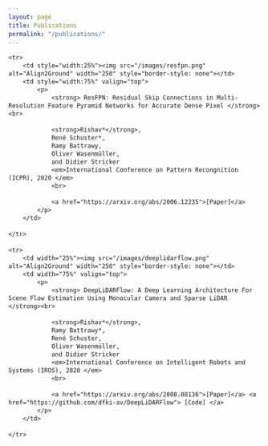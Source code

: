 ```yaml
---
layout: page
title: Publications
permalink: "/publications/"
---
```


<tbody>
	
	<tr>
		<td style="width:25%"><img src="/images/resfpn.png" alt="Align2Ground" width="250" style="border-style: none"></td>
		<td style="width:75%" valign="top">
			<p>
				<strong> ResFPN: Residual Skip Connections in Multi-Resolution Feature Pyramid Networks for Accurate Dense Pixel </strong> <br>
				
				<strong>Rishav*</strong>,
				René Schuster*,
				Ramy Battrawy,
				Oliver Wasenmüller,
				and Didier Stricker
				<em>International Conference on Pattern Recongnition (ICPR), 2020 </em>
				<br>

				<a href="https://arxiv.org/abs/2006.12235">[Paper]</a>
			</p>
		</td>

	</tr>

    <tr>
		<td width="25%"><img src="/images/deeplidarflow.png" alt="Align2Ground" width="250" style="border-style: none"></td>
		<td width="75%" valign="top">
			<p>
				<strong> DeepLiDARFlow: A Deep Learning Architecture For Scene Flow Estimation Using Monocular Camera and Sparse LiDAR  </strong><br>
				
				<strong>Rishav*</strong>,
				Ramy Battrawy*,
				René Schuster,
				Oliver Wasenmüller,
				and Didier Stricker
				<em>International Conference on Intelligent Robots and Systems (IROS), 2020 </em>
				<br>

				<a href="https://arxiv.org/abs/2008.08136">[Paper]</a> <a href="https://github.com/dfki-av/DeepLiDARFlow"> [Code] </a>
			</p>
		</td>

	</tr>


</tbody>
 
